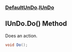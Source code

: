 ### [DefaultUnDo](./DefaultUnDo.md 'DefaultUnDo').[IUnDo](./DefaultUnDo-IUnDo.md 'DefaultUnDo.IUnDo')
## IUnDo.Do() Method
Does an action.  
```csharp
void Do();
```
